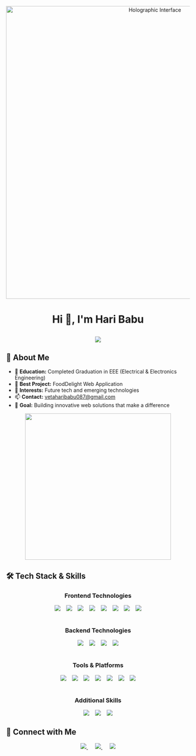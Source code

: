 <div align="center"> 
  <img src="https://user-images.githubusercontent.com/74038190/225813708-98b745f2-7d22-48cf-9150-083f1b00d6c9.gif" width="800" alt="Holographic Interface"/> 
</div>

# <div align="center">Hi 👋, I'm Hari Babu</div>

<h2 align="center">
  <img src="https://readme-typing-svg.herokuapp.com/?font=Times&size=35&center=true&vCenter=true&width=500&height=70&duration=4000&lines=Welcome+to+my+Profile!;Full+Stack+Web+Developer!" />
</h2>

## 🚀 About Me
- 🌱 **Education:** Completed Graduation in EEE (Electrical & Electronics Engineering)
- 💼 **Best Project:** FoodDelight Web Application
- 🔭 **Interests:** Future tech and emerging technologies
- 📫 **Contact:** vetaharibabu087@gmail.com
- 🎯 **Goal:** Building innovative web solutions that make a difference

<div align="center">
  <img src="https://user-images.githubusercontent.com/74038190/212284087-bbe7e86f-9e70-4434-9203-76ba3a0a07b0.gif" width="400">
</div>

## 🛠️ Tech Stack & Skills

<div align="center">
  
  ### Frontend Technologies
  <img src="https://skillicons.dev/icons?i=html" />
  &nbsp;&nbsp;
  <img src="https://skillicons.dev/icons?i=css" />
  &nbsp;&nbsp;
  <img src="https://skillicons.dev/icons?i=javascript" />
  &nbsp;&nbsp;
  <img src="https://skillicons.dev/icons?i=react" />
  &nbsp;&nbsp;
  <img src="https://skillicons.dev/icons?i=typescript" />
  &nbsp;&nbsp;
  <img src="https://skillicons.dev/icons?i=bootstrap" />
  &nbsp;&nbsp;
  <img src="https://skillicons.dev/icons?i=vite" />
  &nbsp;&nbsp;
  <img src="https://skillicons.dev/icons?i=tailwindcss" />
  <br><br>
  
  ### Backend Technologies  
  <img src="https://skillicons.dev/icons?i=nodejs" />
  &nbsp;&nbsp;
  <img src="https://skillicons.dev/icons?i=express" />
  &nbsp;&nbsp;
  <img src="https://skillicons.dev/icons?i=mongodb" />
  &nbsp;&nbsp;
  <img src="https://skillicons.dev/icons?i=mysql" />
  <br><br>
  
  ### Tools & Platforms
  <img src="https://skillicons.dev/icons?i=git" />
  &nbsp;&nbsp;
  <img src="https://skillicons.dev/icons?i=github" />
  &nbsp;&nbsp;
  <img src="https://skillicons.dev/icons?i=vscode" />
  &nbsp;&nbsp;
  <img src="https://skillicons.dev/icons?i=postman" />
  &nbsp;&nbsp;
  <img src="https://skillicons.dev/icons?i=figma" />
  &nbsp;&nbsp;
  <img src="https://skillicons.dev/icons?i=vercel" />
  &nbsp;&nbsp;
  <img src="https://skillicons.dev/icons?i=netlify" />
  <br><br>
  
  ### Additional Skills
  <img src="https://skillicons.dev/icons?i=python" />
  &nbsp;&nbsp;
  <img src="https://skillicons.dev/icons?i=firebase" />
  &nbsp;&nbsp;
  <img src="https://skillicons.dev/icons?i=aws" />
</div>

## 🤝 Connect with Me

<div align="center">
  <a href="https://www.linkedin.com/in/126a29268/">
    <img src="https://skillicons.dev/icons?i=linkedin" />
  </a>
  &nbsp;&nbsp;&nbsp;&nbsp;
  <a href="https://www.instagram.com/07_hari_krishna/?hl=en">
    <img src="https://skillicons.dev/icons?i=instagram" />
  </a>
  &nbsp;&nbsp;&nbsp;&nbsp;
  <a href="mailto:vetaharibabu087@gmail.com">
    <img src="https://skillicons.dev/icons?i=gmail" />
  </a>
</div>
